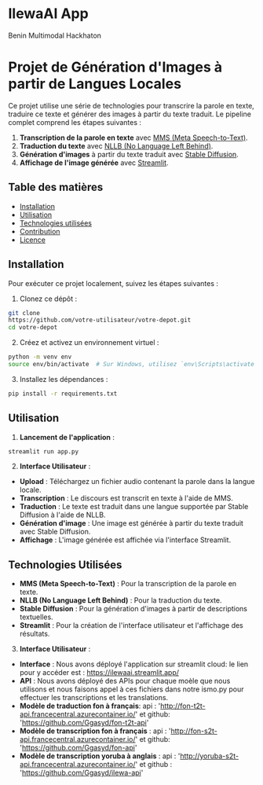 # IlewaAI App
Benin Multimodal Hackhaton

# Projet de Génération d'Images à partir de Langues Locales
Ce projet utilise une série de technologies pour transcrire la parole en texte, traduire ce texte et générer des images à partir du texte traduit. Le pipeline complet comprend les étapes suivantes :
1. **Transcription de la parole en texte** avec [MMS (Meta Speech-to-Text)](https://github.com/facebookresearch/fairseq/tree/main/examples/mms).
2. **Traduction du texte** avec [NLLB (No Language Left Behind)](https://github.com/facebookresearch/flores).
3. **Génération d'images** à partir du texte traduit avec [Stable Diffusion](https://github.com/CompVis/stable-diffusion).
4. **Affichage de l'image générée** avec [Streamlit](https://streamlit.io/).
## Table des matières
- [Installation](#installation)
- [Utilisation](#utilisation)
- [Technologies utilisées](#technologies-utilisées)
- [Contribution](#contribution)
- [Licence](#licence)
## Installation
Pour exécuter ce projet localement, suivez les étapes suivantes :
1. Clonez ce dépôt :
  ```bash
  git clone
https://github.com/votre-utilisateur/votre-depot.git
  cd votre-depot
  ```
2. Créez et activez un environnement virtuel :
  ```bash
  python -m venv env
  source env/bin/activate  # Sur Windows, utilisez `env\Scripts\activate`
  ```
3. Installez les dépendances :
  ```bash
  pip install -r requirements.txt
  ```
## Utilisation
1. **Lancement de l'application** :
  ```bash
  streamlit run app.py
  ```
2. **Interface Utilisateur** :
  - **Upload** : Téléchargez un fichier audio contenant la parole dans la langue locale.
  - **Transcription** : Le discours est transcrit en texte à l'aide de MMS.
  - **Traduction** : Le texte est traduit dans une langue supportée par Stable Diffusion à l'aide de NLLB.
  - **Génération d'image** : Une image est générée à partir du texte traduit avec Stable Diffusion.
  - **Affichage** : L'image générée est affichée via l'interface Streamlit.
## Technologies Utilisées
- **MMS (Meta Speech-to-Text)** : Pour la transcription de la parole en texte.
- **NLLB (No Language Left Behind)** : Pour la traduction du texte.
- **Stable Diffusion** : Pour la génération d'images à partir de descriptions textuelles.
- **Streamlit** : Pour la création de l'interface utilisateur et l'affichage des résultats.
3. **Interface Utilisateur** :
  - **Interface** : Nous avons déployé l'application sur streamlit cloud: le lien pour y accéder est : https://ilewaai.streamlit.app/
  - **API** : Nous avons déployé des APIs pour chaque moèle que nous utilisons et nous faisons appel à ces fichiers dans notre ismo.py pour effectuer les transcriptions et les translations.
  - **Modèle de traduction fon à français**: api : 'http://fon-t2t-api.francecentral.azurecontainer.io/'  et github: 'https://github.com/Ggasyd/fon-t2t-api'
  -  **Modèle de transcription fon à français** : api : 'http://fon-s2t-api.francecentral.azurecontainer.io/' et github: 'https://github.com/Ggasyd/fon-api'
  -  **Modèle de transcription yoruba à anglais** : api : 'http://yoruba-s2t-api.francecentral.azurecontainer.io/' et github : 'https://github.com/Ggasyd/ilewa-api'

